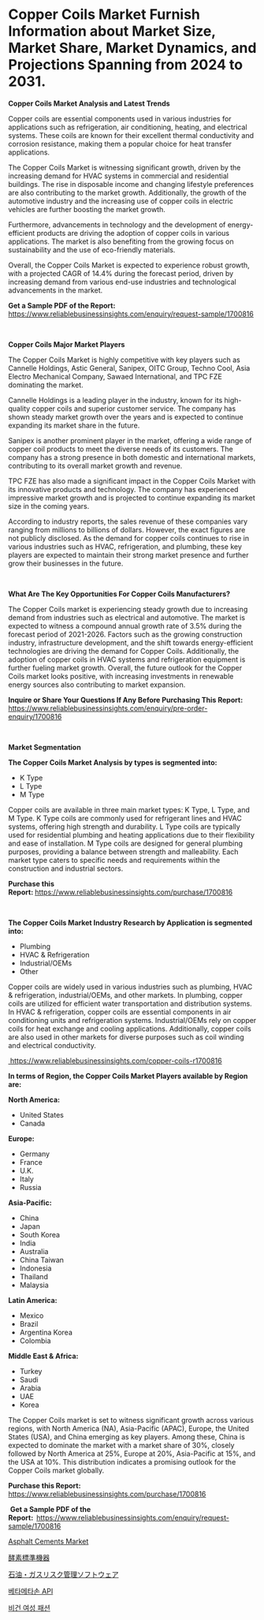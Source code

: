 <p><h1>Copper Coils Market Furnish Information about Market Size, Market Share, Market Dynamics, and Projections Spanning from 2024 to 2031.</h1></p><p><strong>Copper Coils Market Analysis and Latest Trends</strong></p>
<p><p>Copper coils are essential components used in various industries for applications such as refrigeration, air conditioning, heating, and electrical systems. These coils are known for their excellent thermal conductivity and corrosion resistance, making them a popular choice for heat transfer applications.</p><p>The Copper Coils Market is witnessing significant growth, driven by the increasing demand for HVAC systems in commercial and residential buildings. The rise in disposable income and changing lifestyle preferences are also contributing to the market growth. Additionally, the growth of the automotive industry and the increasing use of copper coils in electric vehicles are further boosting the market growth.</p><p>Furthermore, advancements in technology and the development of energy-efficient products are driving the adoption of copper coils in various applications. The market is also benefiting from the growing focus on sustainability and the use of eco-friendly materials.</p><p>Overall, the Copper Coils Market is expected to experience robust growth, with a projected CAGR of 14.4% during the forecast period, driven by increasing demand from various end-use industries and technological advancements in the market.</p></p>
<p><strong>Get a Sample PDF of the Report:&nbsp;</strong> <a href="https://www.reliablebusinessinsights.com/enquiry/request-sample/1700816">https://www.reliablebusinessinsights.com/enquiry/request-sample/1700816</a></p>
<p>&nbsp;</p>
<p><strong>Copper Coils Major Market Players</strong></p>
<p><p>The Copper Coils Market is highly competitive with key players such as Cannelle Holdings, Astic General, Sanipex, OITC Group, Techno Cool, Asia Electro Mechanical Company, Sawaed International, and TPC FZE dominating the market. </p><p>Cannelle Holdings is a leading player in the industry, known for its high-quality copper coils and superior customer service. The company has shown steady market growth over the years and is expected to continue expanding its market share in the future. </p><p>Sanipex is another prominent player in the market, offering a wide range of copper coil products to meet the diverse needs of its customers. The company has a strong presence in both domestic and international markets, contributing to its overall market growth and revenue.</p><p>TPC FZE has also made a significant impact in the Copper Coils Market with its innovative products and technology. The company has experienced impressive market growth and is projected to continue expanding its market size in the coming years. </p><p>According to industry reports, the sales revenue of these companies vary ranging from millions to billions of dollars. However, the exact figures are not publicly disclosed. As the demand for copper coils continues to rise in various industries such as HVAC, refrigeration, and plumbing, these key players are expected to maintain their strong market presence and further grow their businesses in the future.</p></p>
<p>&nbsp;</p>
<p><strong>What Are The Key Opportunities For Copper Coils Manufacturers?</strong></p>
<p><p>The Copper Coils market is experiencing steady growth due to increasing demand from industries such as electrical and automotive. The market is expected to witness a compound annual growth rate of 3.5% during the forecast period of 2021-2026. Factors such as the growing construction industry, infrastructure development, and the shift towards energy-efficient technologies are driving the demand for Copper Coils. Additionally, the adoption of copper coils in HVAC systems and refrigeration equipment is further fueling market growth. Overall, the future outlook for the Copper Coils market looks positive, with increasing investments in renewable energy sources also contributing to market expansion.</p></p>
<p><strong>Inquire or Share Your Questions If Any Before Purchasing This Report:</strong> <a href="https://www.reliablebusinessinsights.com/enquiry/pre-order-enquiry/1700816">https://www.reliablebusinessinsights.com/enquiry/pre-order-enquiry/1700816</a></p>
<p>&nbsp;</p>
<p><strong>Market Segmentation</strong></p>
<p><strong>The Copper Coils Market Analysis by types is segmented into:</strong></p>
<p><ul><li>K Type</li><li>L Type</li><li>M Type</li></ul></p>
<p><p>Copper coils are available in three main market types: K Type, L Type, and M Type. K Type coils are commonly used for refrigerant lines and HVAC systems, offering high strength and durability. L Type coils are typically used for residential plumbing and heating applications due to their flexibility and ease of installation. M Type coils are designed for general plumbing purposes, providing a balance between strength and malleability. Each market type caters to specific needs and requirements within the construction and industrial sectors.</p></p>
<p><strong>Purchase this Report:&nbsp;</strong><a href="https://www.reliablebusinessinsights.com/purchase/1700816">https://www.reliablebusinessinsights.com/purchase/1700816</a></p>
<p>&nbsp;</p>
<p><strong>The Copper Coils Market Industry Research by Application is segmented into:</strong></p>
<p><ul><li>Plumbing</li><li>HVAC & Refrigeration</li><li>Industrial/OEMs</li><li>Other</li></ul></p>
<p><p>Copper coils are widely used in various industries such as plumbing, HVAC & refrigeration, industrial/OEMs, and other markets. In plumbing, copper coils are utilized for efficient water transportation and distribution systems. In HVAC & refrigeration, copper coils are essential components in air conditioning units and refrigeration systems. Industrial/OEMs rely on copper coils for heat exchange and cooling applications. Additionally, copper coils are also used in other markets for diverse purposes such as coil winding and electrical conductivity.</p></p>
<p><a href="https://www.reliablebusinessinsights.com/copper-coils-r1700816">&nbsp;https://www.reliablebusinessinsights.com/copper-coils-r1700816</a></p>
<p><strong>In terms of Region, the Copper Coils Market Players available by Region are:</strong></p>
<p>
    <p> <strong> North America: </strong>
        <ul>
            <li>United States</li>
            <li>Canada</li>
        </ul>
        </p> 
    <p> <strong> Europe: </strong>
        <ul>
            <li>Germany</li>
            <li>France</li>
            <li>U.K.</li>
            <li>Italy</li>
            <li>Russia</li>
        </ul>
        </p> 
    <p> <strong> Asia-Pacific: </strong>
        <ul>
            <li>China</li>
            <li>Japan</li>
            <li>South Korea</li>
            <li>India</li>
            <li>Australia</li>
            <li>China Taiwan</li>
            <li>Indonesia</li>
            <li>Thailand</li>
            <li>Malaysia</li>
        </ul>
        </p> 
    <p> <strong> Latin America: </strong>
        <ul>
            <li>Mexico</li>
            <li>Brazil</li>
            <li>Argentina Korea</li>
            <li>Colombia</li>
        </ul>
        </p> 
    <p> <strong> Middle East & Africa: </strong>
        <ul>
            <li>Turkey</li>
            <li>Saudi</li>
            <li>Arabia</li>
            <li>UAE</li>
            <li>Korea</li>
        </ul>
    </p>
    </p>
<p><p>The Copper Coils market is set to witness significant growth across various regions, with North America (NA), Asia-Pacific (APAC), Europe, the United States (USA), and China emerging as key players. Among these, China is expected to dominate the market with a market share of 30%, closely followed by North America at 25%, Europe at 20%, Asia-Pacific at 15%, and the USA at 10%. This distribution indicates a promising outlook for the Copper Coils market globally.</p></p>
<p><strong>Purchase this Report: </strong><a href="https://www.reliablebusinessinsights.com/purchase/1700816">https://www.reliablebusinessinsights.com/purchase/1700816</a></p>
<p>&nbsp;<strong>Get a Sample PDF of the Report:&nbsp;&nbsp;</strong><a href="https://www.reliablebusinessinsights.com/enquiry/request-sample/1700816">https://www.reliablebusinessinsights.com/enquiry/request-sample/1700816</a></p>
<p><strong></strong></p>
<p><p><a href="https://github.com/kufem1/Market-Research-Report-List-3/blob/main/asphalt-cements-market.md">Asphalt Cements Market</a></p><p><a href="https://medium.com/@trevawiszk20231/%E9%85%B5%E7%B4%A0%E6%A8%99%E6%BA%96%E6%A9%9F%E5%99%A8%E3%81%AE%E5%B8%82%E5%A0%B4%E3%82%B7%E3%82%A7%E3%82%A2%E3%81%A8%E6%96%B0%E3%81%97%E3%81%84%E3%83%88%E3%83%AC%E3%83%B3%E3%83%89%E5%88%86%E6%9E%90-%E3%81%9D%E3%81%AE%E3%82%BF%E3%82%A4%E3%83%97-%E3%82%A2%E3%83%97%E3%83%AA%E3%82%B1%E3%83%BC%E3%82%B7%E3%83%A7%E3%83%B3-%E6%9C%80%E7%B5%82%E7%94%A8%E9%80%94%E3%81%AB%E3%82%88%E3%82%8B%E4%BA%88%E6%B8%AC-%E6%9C%9F%E9%96%93%E3%81%AF2024%E5%B9%B4%E3%81%8B%E3%82%892031%E5%B9%B4%E3%81%BE%E3%81%A7-0df620100caa">酵素標準機器</a></p><p><a href="https://github.com/oqxogxyvqe90775/Market-Research-Report-List-2/blob/main/1091630134850.md">石油・ガスリスク管理ソフトウェア</a></p><p><a href="https://medium.com/@lucianmaluan2022/%EA%B8%80%EB%A1%9C%EB%B2%8C-%EB%B2%A0%ED%83%80%EB%A9%94%ED%83%80%EC%86%90-api-%EC%8B%9C%EC%9E%A5-%EB%B2%94%EC%9C%84%EC%97%90-%EB%8C%80%ED%95%9C-%EC%B2%A0%EC%A0%80%ED%95%9C-%EB%B6%84%EC%84%9D-%EB%B0%8F-2024%EB%85%84%EB%B6%80%ED%84%B0-2031%EB%85%84%EA%B9%8C%EC%A7%80-%EC%98%88%EC%83%81%EB%90%9C-%EB%A7%A4%EB%85%84-%EA%B8%89%EC%86%8D%ED%95%9C-%EC%84%B1%EC%9E%A5%EB%A5%A0-c9bbc8f07ba7">베타메타손 API</a></p><p><a href="https://medium.com/@lucianmaluan2022/%EA%B8%80%EB%A1%9C%EB%B2%8C-%EB%B9%84%EA%B1%B4-%EC%97%AC%EC%84%B1-%ED%8C%A8%EC%85%98-%EC%8B%9C%EC%9E%A5-%EB%B2%94%EC%9C%84%EC%97%90-%EB%8C%80%ED%95%9C-%EC%8B%AC%EC%B8%B5-%EB%B6%84%EC%84%9D-%EB%B0%8F-2024%EB%85%84%EB%B6%80%ED%84%B0-2031%EB%85%84%EA%B9%8C%EC%A7%80-%EC%98%88%EC%B8%A1%EB%90%9C-%EC%9D%98-%EA%B8%89%EC%86%8D%ED%95%9C-%EC%84%B1%EC%9E%A5%EB%A5%A0-53831833522c">비건 여성 패션</a></p></p>